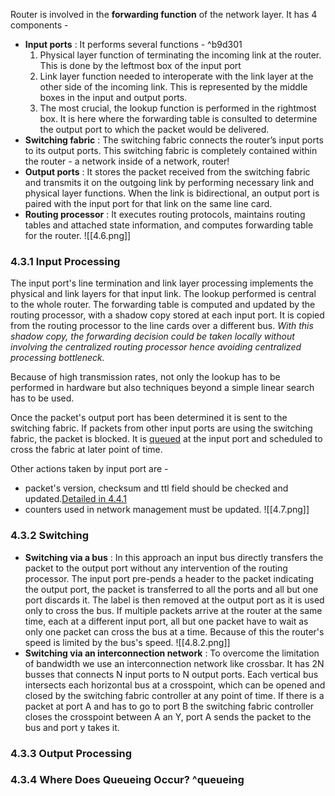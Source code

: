 Router is involved in the **forwarding function** of the network layer. It has 4 components -
- **Input ports** : It performs several functions - ^b9d301
	1. Physical layer function of terminating the incoming link at the router. This is done by the leftmost box of the input port
	2. Link layer function needed to interoperate with the link layer at the other side of the incoming link. This is represented by the middle boxes in the input and output ports.
	3. The most crucial, the lookup function is performed in the rightmost box. It is here where the forwarding table is consulted to determine the output port to which the packet would be delivered.
- **Switching fabric** : The switching fabric connects the router’s input ports to its output ports. This switching fabric is completely contained within the router - a network inside of a network, router!
- **Output ports** : It stores the packet received from the switching fabric and transmits it on the outgoing link by performing necessary link and physical layer functions. When the link is bidirectional, an output port is paired with the input port for that link on the same line card.
- **Routing processor** : It executes routing protocols, maintains routing tables and attached state information, and computes forwarding table for the router.
  ![[4.6.png]]

### 4.3.1 Input Processing
The input port's line termination and link layer processing implements the physical and link layers for that input link. The lookup performed is central to the whole router.  The forwarding table is computed and updated by the routing processor, with a shadow copy stored at each input port. It is copied from the routing processor to the line cards over a different bus. *With this shadow copy, the forwarding decision could be taken locally without involving the centralized routing processor hence avoiding centralized processing bottleneck.*

Because of high transmission rates, not only the lookup has to be performed in hardware but also techniques beyond a simple linear search has to be used.

Once the packet's output port has been determined it is sent to the switching fabric. If packets from other input ports are using the switching fabric, the packet is blocked. It is [queued](#^queueing) at the input port and scheduled to cross the fabric at later point of time.

Other actions taken by input port are -
- packet's version, checksum and ttl field should  be checked and updated.[Detailed in 4.4.1](4.4%20The%20Internet%20Protocol.md#^format)
- counters used in network management must be updated.
![[4.7.png]]
### 4.3.2 Switching
- **Switching via a bus** : In this approach an input bus directly transfers the packet to the output port without any intervention of the routing processor. The input port pre-pends a header to the packet indicating the output port, the packet is transferred to all the ports and all but one port discards it. The label is then removed at the output port as it is used only to cross the bus.
  If multiple packets arrive at the router at the same time, each at a different input port, all but one packet have to wait as only one packet can cross the bus at a time. Because of this the router's speed is limited by the bus's speed.
  ![[4.8.2.png]]
- **Switching via an interconnection network** : To overcome the limitation of bandwidth we use an interconnection network like crossbar. It has 2N busses that connects N input ports to N output ports. Each vertical bus intersects each horizontal bus at a crosspoint, which can be opened and closed by the switching fabric controller at any point of time.
  If there is a packet at port A and has to go to port B the switching fabric controller closes the crosspoint between A an Y, port A sends the packet to the bus and port y takes it.
### 4.3.3 Output Processing
### 4.3.4 Where Does Queueing Occur? ^queueing
